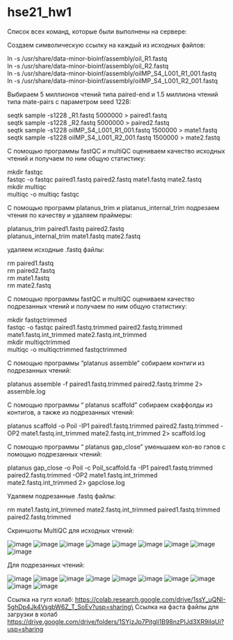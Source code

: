# hse21_hw1
Список всех команд, которые были выполнены на сервере:

Создаем символическую ссылку на каждый из исходных файлов:

ln -s /usr/share/data-minor-bioinf/assembly/oil_R1.fastq\
ln -s /usr/share/data-minor-bioinf/assembly/oil_R2.fastq\
ln -s /usr/share/data-minor-bioinf/assembly/oilMP_S4_L001_R1_001.fastq\
ln -s /usr/share/data-minor-bioinf/assembly/oilMP_S4_L001_R2_001.fastq

Выбираем 5 миллионов чтений типа paired-end и 1.5 миллиона чтений типа mate-pairs с параметром seed 1228:

seqtk sample -s1228 _R1.fastq 5000000 > paired1.fastq\
seqtk sample -s1228 _R2.fastq 5000000 > paired2.fastq\
seqtk sample -s1228 oilMP_S4_L001_R1_001.fastq 1500000 > mate1.fastq\
seqtk sample -s1228 oilMP_S4_L001_R2_001.fastq 1500000 > mate2.fastq

С помощью программы fastQC и multiQC оцениваем качество исходных чтений и получаем по ним общую статистику:

mkdir fastqc\
fastqc -o fastqc paired1.fastq paired2.fastq mate1.fastq mate2.fastq\
mkdir multiqc\
multiqc -o multiqc fastqc

С помощью программ platanus_trim и platanus_internal_trim подрезаем чтения по качеству и удаляем праймеры:

platanus_trim paired1.fastq paired2.fastq\
platanus_internal_trim mate1.fastq mate2.fastq

удаляем исходные .fastq файлы:

rm paired1.fastq\
rm paired2.fastq\
rm mate1.fastq\
rm mate2.fastq

С помощью программы fastQC и multiQC оцениваем качество подрезанных чтений и получаем по ним общую статистику:

mkdir fastqctrimmed\
fastqc -o fastqc paired1.fastq.trimmed paired2.fastq.trimmed mate1.fastq.int_trimmed mate2.fastq.int_trimmed\
mkdir multiqctrimmed\
multiqc -o multiqctrimmed fastqctrimmed

С помощью программы “platanus assemble” собираем контиги из подрезанных чтений:

platanus assemble -f paired1.fastq.trimmed paired2.fastq.trimme 2> assemble.log

С помощью программы “ platanus scaffold” собираем скаффолды из контигов, а также из подрезанных чтений:

platanus scaffold -o Poil -IP1 paired1.fastq.trimmed paired2.fastq.trimmed -OP2 mate1.fastq.int_trimmed mate2.fastq.int_trimmed 2> scaffold.log

С помощью программы “ platanus gap_close” уменьшаем кол-во гэпов с помощью подрезанных чтений:

platanus gap_close -o Poil -c Poil_scaffold.fa -IP1 paired1.fastq.trimmed paired2.fastq.trimmed  -OP2 mate1.fastq.int_trimmed mate2.fastq.int_trimmed 2> gapclose.log

Удаляем подрезанные  .fastq файлы:

rm mate1.fastq.int_trimmed  mate2.fastq.int_trimmed  paired1.fastq.trimmed  paired2.fastq.trimmed

Скриншоты MultiQC для исходных чтений:

![image](https://user-images.githubusercontent.com/92381120/138922729-068f371a-f6cf-4941-bbd4-d14db21c0f93.png)
![image](https://user-images.githubusercontent.com/92381120/138923019-ccb9bb7b-0820-4a1e-9687-d27beaff829a.png)
![image](https://user-images.githubusercontent.com/92381120/138923243-5e9b3721-8186-4b4f-a527-d3575d0f4eb2.png)
![image](https://user-images.githubusercontent.com/92381120/138923305-0fbeebd8-aec7-4770-acfd-b067e86a70e7.png)
![image](https://user-images.githubusercontent.com/92381120/138923518-f6eab05d-b9cc-4699-91c3-89174ad76336.png)
![image](https://user-images.githubusercontent.com/92381120/138923589-d82a85fb-94ab-4796-b314-bb8c977238b1.png)
![image](https://user-images.githubusercontent.com/92381120/138923712-0e5af16e-d779-44cd-a4b9-0fe7f17db51a.png)
![image](https://user-images.githubusercontent.com/92381120/138923854-1121e02e-fa17-4b33-92bc-5f41807507b3.png)
![image](https://user-images.githubusercontent.com/92381120/138923903-825f93dd-7811-46fd-82e9-320c28bd5de9.png)

Для подрезанных чтений:

![image](https://user-images.githubusercontent.com/92381120/138931806-539cc0ec-0f10-4b01-9ab8-94303c4dd7d9.png)
![image](https://user-images.githubusercontent.com/92381120/138931874-c32dc1ec-5a27-42e5-8d85-cee10228b8b3.png)
![image](https://user-images.githubusercontent.com/92381120/138931953-5d33b12f-47fe-470c-b979-aedebdd1b19a.png)
![image](https://user-images.githubusercontent.com/92381120/138931997-1c95aeb2-8477-465a-bca5-be7014172292.png)
![image](https://user-images.githubusercontent.com/92381120/138932078-c6db8410-8cb4-401d-b212-9451caacc8b3.png)
![image](https://user-images.githubusercontent.com/92381120/138932130-0b57611a-6af7-4f04-879f-e024957b6cec.png)
![image](https://user-images.githubusercontent.com/92381120/138932183-2e1f52ba-795b-4f11-a836-a6795ed47d07.png)
![image](https://user-images.githubusercontent.com/92381120/138932242-cb046a51-d37b-4af3-8d65-6cd6080f0b89.png)
![image](https://user-images.githubusercontent.com/92381120/138932391-9b7eadf4-84d8-496c-800f-58ad282ac38b.png)
![image](https://user-images.githubusercontent.com/92381120/138932465-c3db5e0c-20ab-4579-bfb8-64a3478ba41c.png)

Ссылка на гугл колаб: https://colab.research.google.com/drive/1ssY_uQNI-5ghDp4Jk4VsgbW6Z_T_SoEv?usp=sharing\
Ссылка на фаста файлы для загрузки в колаб https://drive.google.com/drive/folders/1SYjzJp7Pitgli1B98nzPIJd3XR9ilqUi?usp=sharing

